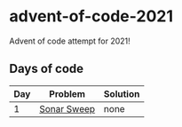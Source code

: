 # advent-of-code-2021
Advent of code attempt for 2021!

## Days of code

| Day | Problem | Solution |
| --- | ------- | -------- |
| 1 | [Sonar Sweep](day1/README.md) | none |

